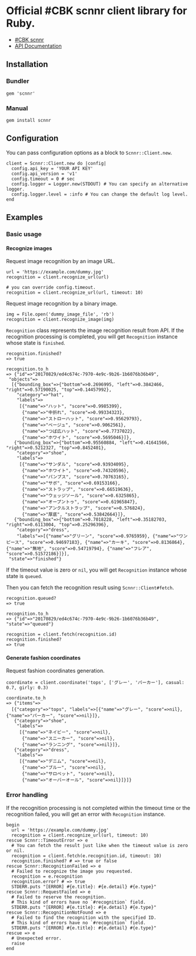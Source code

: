 # Official #CBK scnnr client library for Ruby.

- [#CBK scnnr](https://scnnr.cubki.jp/)
- [API Documentation](https://api.scnnr.cubki.jp/v1/docs)

## Installation
### Bundler
```
gem 'scnnr'
```

### Manual
```
gem install scnnr
```

## Configuration
You can pass configuration options as a block to `Scnnr::Client.new`.

```
client = Scnnr::Client.new do |config|
  config.api_key = 'YOUR API KEY'
  config.api_version = 'v1'
  config.timeout = 0 # sec
  config.logger = Logger.new(STDOUT) # You can specify an alternative logger.
  config.logger.level = :info # You can change the default log level.
end
```

## Examples

### Basic usage

#### Recognize images

Request image recognition by an image URL.

```
url = 'https://example.com/dummy.jpg'
recognition = client.recognize_url(url)

# you can override config.timeout.
recognition = client.recognize_url(url, timeout: 10)
```

Request image recognition by a binary image.

```
img = File.open('dummy_image_file', 'rb')
recognition = client.recognize_image(img)
```

`Recognition` class represents the image recognition result from API.
If the recognition processing is completed, you will get `Recognition` instance whose state is `finished`.

```
recognition.finished?
=> true

recognition.to_h
=> {"id"=>"20170829/ed4c674c-7970-4e9c-9b26-1b6076b36b49",
 "objects"=>
  [{"bounding_box"=>{"bottom"=>0.2696995, "left"=>0.3842466, "right"=>0.57190025, "top"=>0.14457992},
    "category"=>"hat",
    "labels"=>
     [{"name"=>"ハット", "score"=>0.9985399},
      {"name"=>"中折れ", "score"=>0.99334323},
      {"name"=>"ストローハット", "score"=>0.95629793},
      {"name"=>"ベージュ", "score"=>0.9062561},
      {"name"=>"つば広ハット", "score"=>0.7737022},
      {"name"=>"ホワイト", "score"=>0.5695046}]},
   {"bounding_box"=>{"bottom"=>0.95560884, "left"=>0.41641566, "right"=>0.5212327, "top"=>0.8452401},
    "category"=>"shoe",
    "labels"=>
     [{"name"=>"サンダル", "score"=>0.93934095},
      {"name"=>"ホワイト", "score"=>0.74320596},
      {"name"=>"パンプス", "score"=>0.70763165},
      {"name"=>"サボ", "score"=>0.69153166},
      {"name"=>"ストラップ", "score"=>0.66519636},
      {"name"=>"ウェッジソール", "score"=>0.6325865},
      {"name"=>"オープントゥ", "score"=>0.61965847},
      {"name"=>"アンクルストラップ", "score"=>0.576824},
      {"name"=>"厚底", "score"=>0.53842664}]},
   {"bounding_box"=>{"bottom"=>0.7018228, "left"=>0.35182703, "right"=>0.6113004, "top"=>0.25296396},
    "category"=>"dress",
    "labels"=>[{"name"=>"グリーン", "score"=>0.9765959}, {"name"=>"ワンピース", "score"=>0.94697183}, {"name"=>"カーキ", "score"=>0.8136864}, {"name"=>"無地", "score"=>0.54719794}, {"name"=>"フレア", "score"=>0.51572186}]}],
 "state"=>"finished"}
```

If the timeout value is zero or `nil`, you will get `Recognition` instance whose state is `queued`.

Then you can fetch the recognition result using `Scnnr::Client#fetch`.

```
recognition.queued?
=> true

recognition.to_h
=> {"id"=>"20170829/ed4c674c-7970-4e9c-9b26-1b6076b36b49", "state"=>"queued"}

recognition = client.fetch(recognition.id)
recognition.finished?
=> true
```

#### Generate fashion coordinates

Request fashion coordinates generation.

```
coordinate = client.coordinate('tops', ['グレー', 'パーカー'], casual: 0.7, girly: 0.3)

coordinate.to_h
=> {"items"=>
  [{"category"=>"tops", "labels"=>[{"name"=>"グレー", "score"=>nil}, {"name"=>"パーカー", "score"=>nil}]},
   {"category"=>"shoe",
    "labels"=>
     [{"name"=>"ネイビー", "score"=>nil},
      {"name"=>"スニーカー", "score"=>nil},
      {"name"=>"ランニング", "score"=>nil}]},
   {"category"=>"dress",
    "labels"=>
     [{"name"=>"デニム", "score"=>nil},
      {"name"=>"ブルー", "score"=>nil},
      {"name"=>"サロペット", "score"=>nil},
      {"name"=>"オーバーオール", "score"=>nil}]}]}
```

### Error handling

If the recognition processing is not completed within the timeout time or the recognition failed,
you will get an error with `Recognition` instance.

```
begin
  url = 'https://example.com/dummy.jpg'
  recognition = client.recognize_url(url, timeout: 10)
rescue Scnnr::TimeoutError => e
  # You can fetch the result just like when the timeout value is zero or nil.
  recognition = client.fetch(e.recognition.id, timeout: 10)
  recognition.finished? # => true or false
rescue Scnnr::RecognitionFailed => e
  # Failed to recognize the image you requested.
  recognition = e.recognition
  recognition.error? # => true
  STDERR.puts "[ERROR] #{e.title}: #{e.detail} #{e.type}"
rescue Scnnr::RequestFailed => e
  # Failed to reserve the recognition.
  # This kind of errors have no `#recognition` field.
  STDERR.puts "[ERROR] #{e.title}: #{e.detail} #{e.type}"
rescue Scnnr::RecognitionNotFound => e
  # Failed to find the recognition with the specified ID.
  # This kind of errors have no `#recognition` field.
  STDERR.puts "[ERROR] #{e.title}: #{e.detail} #{e.type}"
rescue => e
  # Unexpected error.
  raise
end
```
